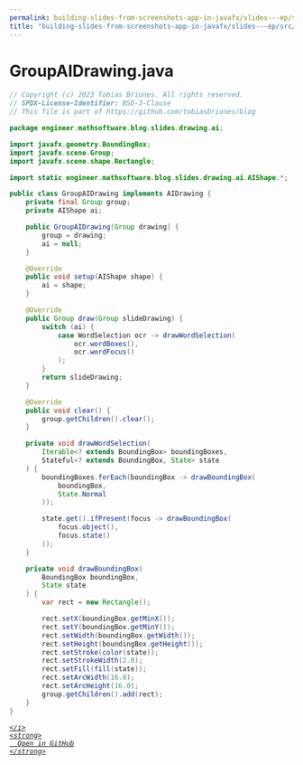 ```yaml
---
permalink: building-slides-from-screenshots-app-in-javafx/slides---ep/src/main/java/engineer/mathsoftware/blog/slides/drawing/ai/GroupAIDrawing.java.html
title: "building-slides-from-screenshots-app-in-javafx/slides---ep/src/main/java/engineer/mathsoftware/blog/slides/drawing/ai/GroupAIDrawing.java"
---
```


# GroupAIDrawing.java
```java
// Copyright (c) 2023 Tobias Briones. All rights reserved.
// SPDX-License-Identifier: BSD-3-Clause
// This file is part of https://github.com/tobiasbriones/blog

package engineer.mathsoftware.blog.slides.drawing.ai;

import javafx.geometry.BoundingBox;
import javafx.scene.Group;
import javafx.scene.shape.Rectangle;

import static engineer.mathsoftware.blog.slides.drawing.ai.AIShape.*;

public class GroupAIDrawing implements AIDrawing {
    private final Group group;
    private AIShape ai;

    public GroupAIDrawing(Group drawing) {
        group = drawing;
        ai = null;
    }

    @Override
    public void setup(AIShape shape) {
        ai = shape;
    }

    @Override
    public Group draw(Group slideDrawing) {
        switch (ai) {
            case WordSelection ocr -> drawWordSelection(
                ocr.wordBoxes(),
                ocr.wordFocus()
            );
        }
        return slideDrawing;
    }

    @Override
    public void clear() {
        group.getChildren().clear();
    }

    private void drawWordSelection(
        Iterable<? extends BoundingBox> boundingBoxes,
        Stateful<? extends BoundingBox, State> state
    ) {
        boundingBoxes.forEach(boundingBox -> drawBoundingBox(
            boundingBox,
            State.Normal
        ));

        state.get().ifPresent(focus -> drawBoundingBox(
            focus.object(),
            focus.state()
        ));
    }

    private void drawBoundingBox(
        BoundingBox boundingBox,
        State state
    ) {
        var rect = new Rectangle();

        rect.setX(boundingBox.getMinX());
        rect.setY(boundingBox.getMinY());
        rect.setWidth(boundingBox.getWidth());
        rect.setHeight(boundingBox.getHeight());
        rect.setStroke(color(state));
        rect.setStrokeWidth(2.0);
        rect.setFill(fill(state));
        rect.setArcWidth(16.0);
        rect.setArcHeight(16.0);
        group.getChildren().add(rect);
    }
}

```
<div class="social open-gh-btn my-4">
  <a class="btn btn-github" href="https://github.com/tobiasbriones/test-blog-deploy/tree/main/swe/dev/java/javafx/drawing/productivity/building-slides-from-screenshots-app-in-javafx/slides---ep/src/main/java/engineer/mathsoftware/blog/slides/drawing/ai/GroupAIDrawing.java" target="_blank">
    <i class="fab fa-github">
      
    </i>
    <strong>
      Open in GitHub
    </strong>
  </a>
</div>